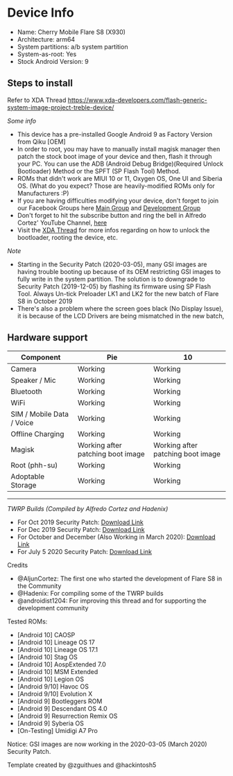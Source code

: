 # Device Info

- Name: Cherry Mobile Flare S8 (X930)  
- Architecture: arm64
- System partitions: a/b system partition
- System-as-root: Yes
- Stock Android Version: 9

## Steps to install
Refer to XDA Thread
https://www.xda-developers.com/flash-generic-system-image-project-treble-device/

*Some info*

- This device has a pre-installed Google Android 9 as Factory Version from Qiku [OEM]
- In order to root, you may have to manually install magisk manager then patch the stock boot image of your device and then, flash it through your PC. You can use the ADB (Android Debug Bridge)(Required Unlock Bootloader) Method or the SPFT (SP Flash Tool) Method.
- ROMs that didn't work are MIUI 10 or 11, Oxygen OS, One UI and Siberia OS. (What do you expect? Those are heavily-modified ROMs only for Manufacturers :P)
- If you are having difficulties modifying your device, don't forget to join our Facebook Groups here [Main Group](https://www.facebook.com/groups/746336425785682) and [Development Group](https://www.facebook.com/groups/468424323767473)
- Don't forget to hit the subscribe button and ring the bell in Alfredo Cortez' YouTube Channel, [here](https://www.youtube.com/channel/UCzpW0hWPTSkPzqzVgZ-5bjg)
- Visit the [XDA Thread](https://forum.xda-developers.com/android/development/guide-cherry-mobile-flare-s8-rooting-t4133827) for more infos regarding on how to unlock the bootloader, rooting the device, etc.

*Note*

- Starting in the Security Patch (2020-03-05), many GSI images are having trouble booting up because of its OEM restricting GSI images to fully write in the system partition. The solution is to downgrade to Security Patch (2019-12-05) by flashing its firmware using SP Flash Tool. Always Un-tick Preloader LK1 and LK2 for the new batch of Flare S8 in October 2019
- There's also a problem where the screen goes black (No Display Issue), it is because of the LCD Drivers are being mismatched in the new batch,

## Hardware support

| Component                 |      Pie                             |              10                |
|---------------------------|--------------------------------------|--------------------------------|
| Camera                    | Working                              | Working                        |
| Speaker / Mic             | Working                              | Working                       |
| Bluetooth                 | Working                              | Working                       |
| WiFi                      | Working                              | Working                       |
| SIM / Mobile Data / Voice | Working                              | Working                       |
| Offline Charging          | Working                              | Working                       |
| Magisk                    | Working after patching boot image | Working after patching boot image |
| Root (phh-su) | Working | Working |
| Adoptable Storage         | Working                              | Working                       |
---

*TWRP Builds (Compiled by Alfredo Cortez and Hadenix)*

- For Oct 2019 Security Patch: [Download Link](https://drive.google.com/file/d/1-05l9vfdq-jcn3CqjeNOkOyAqnBEJyvU/view?usp=drivesdk)
- For Dec 2019 Security Patch: [Download Link](https://drive.google.com/file/d/1-xmMRWiHw_PsFFX0g5z6eGTozuEE44RH/view?usp=drivesdk)
- For October and December (Also Working in March 2020): [Download Link](https://drive.google.com/file/d/1-8OxY5HaOECEVhJSpvXMZD9AFyLvxsWO/view?usp=drivesdk)
- For July 5 2020 Security Patch: [Download Link](https://drive.google.com/file/d/1-CcQM4s_7UloUbA5HJN8bru7kw_jSaTG/view?usp=drivesdk)

Credits 
- @AljunCortez: The first one who started the development of Flare S8 in the Community
- @Hadenix: For compiling some of the TWRP builds
- @androidist1204: For improving this thread and for supporting the development community
  
Tested ROMs:
- [Android 10] CAOSP
- [Android 10] Lineage OS 17
- [Android 10] Lineage OS 17.1
- [Android 10] Stag OS
- [Android 10] AospExtended 7.0
- [Android 10] MSM Extended
- [Android 10] Legion OS
- [Android 9/10] Havoc OS
- [Android 9/10] Evolution X
- [Android 9] Bootleggers ROM
- [Android 9] Descendant OS 4.0
- [Android 9] Resurrection Remix OS
- [Android 9] Syberia OS
- [On-Testing] Umidigi A7 Pro

Notice: GSI images are now working in the 2020-03-05 (March 2020) Security Patch.
        
Template created by @zguithues and @hackintosh5